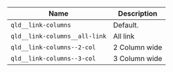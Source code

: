 | Name                              |   Description |
|-----------------------------------|--------------|
| `qld__link-columns`               | Default. |
| `qld__link-columns__all-link`     | All link |
| `qld__link-columns--2-col`        | 2 Column wide |
| `qld__link-columns--3-col`        | 3 Column wide |
